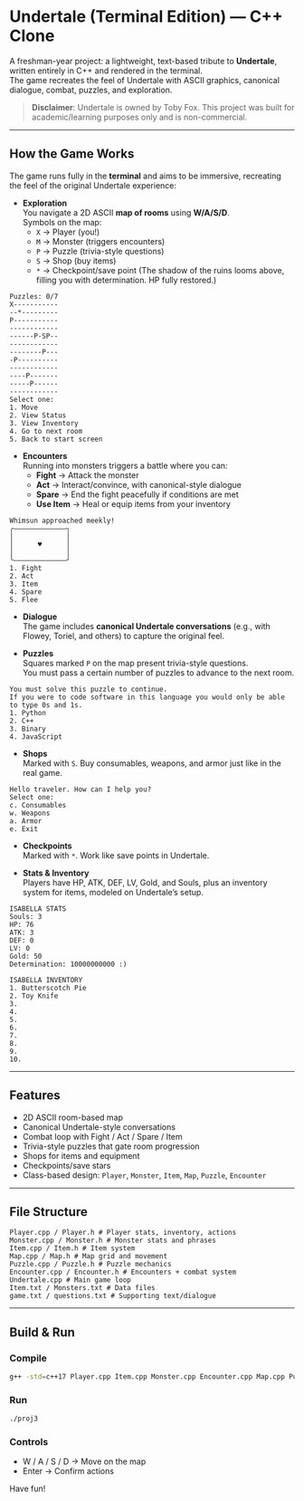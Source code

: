 # Undertale (Terminal Edition) — C++ Clone

A freshman-year project: a lightweight, text-based tribute to **Undertale**, written entirely in C++ and rendered in the terminal.  
The game recreates the feel of Undertale with ASCII graphics, canonical dialogue, combat, puzzles, and exploration.

> **Disclaimer**: Undertale is owned by Toby Fox. This project was built for academic/learning purposes only and is non-commercial.

---

## How the Game Works

The game runs fully in the **terminal** and aims to be immersive, recreating the feel of the original Undertale experience:

- **Exploration**  
  You navigate a 2D ASCII **map of rooms** using **W/A/S/D**.  
  Symbols on the map:
  - `X` → Player (you!)
  - `M` → Monster (triggers encounters)  
  - `P` → Puzzle (trivia-style questions)  
  - `S` → Shop (buy items)  
  - `*` → Checkpoint/save point (The shadow of the ruins looms above, filling you with determination. HP fully restored.) 

```
Puzzles: 0/7
X-----------
--*---------
P-----------
------------
------P-SP--
------------
--------P---
-P----------
------------
----P-------
-----P------
------------
Select one:
1. Move
2. View Status
3. View Inventory
4. Go to next room
5. Back to start screen
```

- **Encounters**  
  Running into monsters triggers a battle where you can:
  - **Fight** → Attack the monster
  - **Act** → Interact/convince, with canonical-style dialogue
  - **Spare** → End the fight peacefully if conditions are met
  - **Use Item** → Heal or equip items from your inventory  

```
Whimsun approached meekly!
╭―――――――――――――╮
│             │
│      ♥      │
│             │
╰―――――――――――――╯
1. Fight
2. Act
3. Item
4. Spare
5. Flee
```

- **Dialogue**  
  The game includes **canonical Undertale conversations** (e.g., with Flowey, Toriel, and others) to capture the original feel.

- **Puzzles**  
  Squares marked `P` on the map present trivia-style questions.  
  You must pass a certain number of puzzles to advance to the next room.

```
You must solve this puzzle to continue.
If you were to code software in this language you would only be able to type 0s and 1s.
1. Python
2. C++
3. Binary
4. JavaScript
```

- **Shops**  
  Marked with `S`. Buy consumables, weapons, and armor just like in the real game.

```
Hello traveler. How can I help you?
Select one:
c. Consumables
w. Weapons
a. Armor
e. Exit
```

- **Checkpoints**  
  Marked with `*`. Work like save points in Undertale.

- **Stats & Inventory**  
  Players have HP, ATK, DEF, LV, Gold, and Souls, plus an inventory system for items, modeled on Undertale’s setup.

```
ISABELLA STATS
Souls: 3
HP: 76
ATK: 3
DEF: 0
LV: 0
Gold: 50
Determination: 10000000000 :)
```

```
ISABELLA INVENTORY
1. Butterscotch Pie
2. Toy Knife
3. 
4. 
5. 
6. 
7. 
8. 
9. 
10. 
```

---

## Features
- 2D ASCII room-based map
- Canonical Undertale-style conversations
- Combat loop with Fight / Act / Spare / Item
- Trivia-style puzzles that gate room progression
- Shops for items and equipment
- Checkpoints/save stars
- Class-based design: `Player`, `Monster`, `Item`, `Map`, `Puzzle`, `Encounter`

---

## File Structure
```
Player.cpp / Player.h # Player stats, inventory, actions
Monster.cpp / Monster.h # Monster stats and phrases
Item.cpp / Item.h # Item system
Map.cpp / Map.h # Map grid and movement
Puzzle.cpp / Puzzle.h # Puzzle mechanics
Encounter.cpp / Encounter.h # Encounters + combat system
Undertale.cpp # Main game loop
Item.txt / Monsters.txt # Data files
game.txt / questions.txt # Supporting text/dialogue
```

---

## Build & Run

### Compile
```bash
g++ -std=c++17 Player.cpp Item.cpp Monster.cpp Encounter.cpp Map.cpp Puzzle.cpp Undertale.cpp -o proj3
```

### Run
```bash
./proj3
```

### Controls
- W / A / S / D → Move on the map
- Enter → Confirm actions

Have fun! 